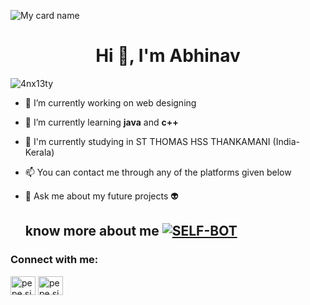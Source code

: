  ![My card name](https://cardivo.vercel.app/api?name=4nx13ty&description=Hi,%20Welcome%20To%20My%20Profile%20❤&image=https://avatars.githubusercontent.com/u/136873229?v=4&s=10?v=4&backgroundColor=%23ecf0f1&instagram=_4nx13ty__&github=4nx13tyzip&twitter=&pattern=leaf&colorPattern=%23eaeaea)

<h1 align="center">Hi 👋, I'm Abhinav</h1>

<p align="left"> <img src="https://komarev.com/ghpvc/?username=pepesir&label=Profile%20views&color=0e75b6&style=flat" alt="4nx13ty" /> </p>

- 🔭 I’m currently working on web designing

- 🌱 I’m currently learning **java** and **c++**

- 🤝 I'm currently studying in ST THOMAS HSS THANKAMANI (India-Kerala)

- 📫 You can contact me through any of the platforms given below 

- 💬 Ask me about my future projects 👽



    ##    know more about me <a href="https://anxietyzip.github.io/"><img title="SELF-BOT" src="https://img.shields.io/static/v1?label=personal&message=PORTFOLIO&color=blue"></a>

<h3 align="left">Connect with me:</h3>
<p align="left">
<a href="https://instagram.com/_4nx13ty__" target="blank"><img align="center" src="https://raw.githubusercontent.com/rahuldkjain/github-profile-readme-generator/master/src/images/icons/Social/instagram.svg" alt="pepe.sir_" height="30" width="40" /></a> <a href="https://wa.me/message/WUGGOUCK7U4OL1?src=qr" target="blank"><img align="center" src="https://raw.githubusercontent.com/rahuldkjain/github-profile-readme-generator/master/src/images/icons/Social/whatsapp.svg" alt="pepe.sir_" height="30" width="40" /></a>
</p>

 

<!---
anxietyzip/anxietyzip is a ✨ special ✨ repository because its `README.md` (this file) appears on your GitHub profile.
You can click the Preview link to take a look at your changes.
